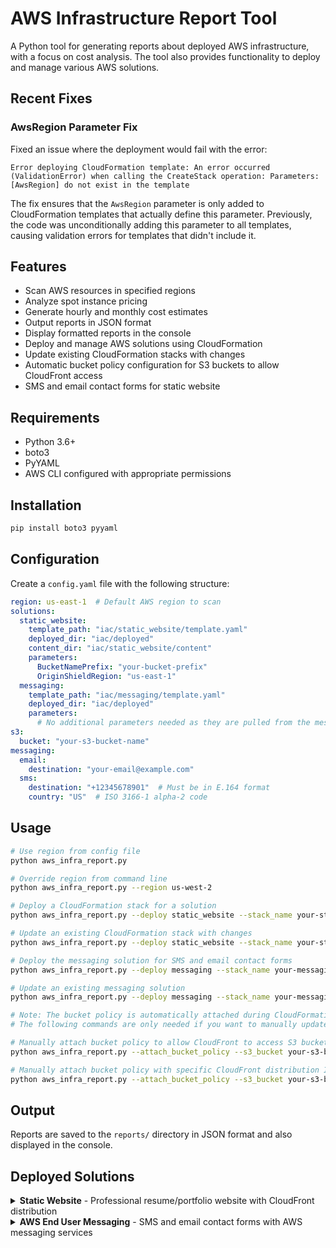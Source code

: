 # AWS Infrastructure Report Tool

A Python tool for generating reports about deployed AWS infrastructure, with a focus on cost analysis. The tool also provides functionality to deploy and manage various AWS solutions.

## Recent Fixes

### AwsRegion Parameter Fix

Fixed an issue where the deployment would fail with the error:
```
Error deploying CloudFormation template: An error occurred (ValidationError) when calling the CreateStack operation: Parameters: [AwsRegion] do not exist in the template
```

The fix ensures that the `AwsRegion` parameter is only added to CloudFormation templates that actually define this parameter. Previously, the code was unconditionally adding this parameter to all templates, causing validation errors for templates that didn't include it.

## Features

- Scan AWS resources in specified regions
- Analyze spot instance pricing
- Generate hourly and monthly cost estimates
- Output reports in JSON format
- Display formatted reports in the console
- Deploy and manage AWS solutions using CloudFormation
- Update existing CloudFormation stacks with changes
- Automatic bucket policy configuration for S3 buckets to allow CloudFront access
- SMS and email contact forms for static website

## Requirements

- Python 3.6+
- boto3
- PyYAML
- AWS CLI configured with appropriate permissions

## Installation

```bash
pip install boto3 pyyaml
```

## Configuration

Create a `config.yaml` file with the following structure:

```yaml
region: us-east-1  # Default AWS region to scan
solutions:
  static_website:
    template_path: "iac/static_website/template.yaml"
    deployed_dir: "iac/deployed"
    content_dir: "iac/static_website/content"
    parameters:
      BucketNamePrefix: "your-bucket-prefix"
      OriginShieldRegion: "us-east-1"
  messaging:
    template_path: "iac/messaging/template.yaml"
    deployed_dir: "iac/deployed"
    parameters:
      # No additional parameters needed as they are pulled from the messaging section
s3:
  bucket: "your-s3-bucket-name"
messaging:
  email:
    destination: "your-email@example.com"
  sms:
    destination: "+12345678901"  # Must be in E.164 format
    country: "US"  # ISO 3166-1 alpha-2 code
```

## Usage

```bash
# Use region from config file
python aws_infra_report.py

# Override region from command line
python aws_infra_report.py --region us-west-2

# Deploy a CloudFormation stack for a solution
python aws_infra_report.py --deploy static_website --stack_name your-stack-name

# Update an existing CloudFormation stack with changes
python aws_infra_report.py --deploy static_website --stack_name your-stack-name --update

# Deploy the messaging solution for SMS and email contact forms
python aws_infra_report.py --deploy messaging --stack_name your-messaging-stack --static_website_stack your-static-website-stack

# Update an existing messaging solution
python aws_infra_report.py --deploy messaging --stack_name your-messaging-stack --static_website_stack your-static-website-stack --update

# Note: The bucket policy is automatically attached during CloudFormation deployment.
# The following commands are only needed if you want to manually update an existing bucket policy:

# Manually attach bucket policy to allow CloudFront to access S3 bucket
python aws_infra_report.py --attach_bucket_policy --s3_bucket your-s3-bucket-name

# Manually attach bucket policy with specific CloudFront distribution ID
python aws_infra_report.py --attach_bucket_policy --s3_bucket your-s3-bucket-name --cloudfront_distribution_id EDFDVBD6EXAMPLE
```

## Output

Reports are saved to the `reports/` directory in JSON format and also displayed in the console.

## Deployed Solutions

<details>
<summary><strong>Static Website</strong> - Professional resume/portfolio website with CloudFront distribution</summary>

### Static Website Solution

This solution deploys a professional resume/portfolio website using AWS CloudFormation. The architecture includes:

- S3 bucket for hosting static content
- CloudFront distribution for global content delivery
- WAF (Web Application Firewall) for security
- CloudWatch Logs for monitoring
- Origin Shield for improved caching and reduced origin load
- SMS and email contact forms with AWS End User Messaging
- API Gateway and Lambda for processing contact form submissions

The static website features a responsive design with collapsible sections for work experience and solution demonstrations.

### Deployment Instructions

1. Update the configuration in `config.yaml` with your preferred settings:
   ```yaml
   solutions:
     static_website:
       parameters:
         BucketNamePrefix: "your-bucket-prefix"
         OriginShieldRegion: "us-east-1"
   s3:
     bucket: "your-s3-bucket-name"
   ```

2. Deploy the CloudFormation stack:
   ```bash
   python aws_infra_report.py --deploy static_website --stack_name your-stack-name
   ```

3. Upload the website content to the S3 bucket:
   ```bash
   python aws_infra_report.py --upload_resume --s3_bucket your-s3-bucket-name
   ```

4. The CloudFormation template automatically attaches a bucket policy that allows CloudFront to access the S3 bucket. No additional action is required for this step.

5. Access your website using the CloudFront URL provided in the deployment output.

### Customization

To customize the website content:
1. Modify the HTML, CSS, and image files in the `iac/static_website` directory
2. Re-upload the content using the `--upload_resume` flag

### Contact Form Configuration

The static website includes SMS and email contact forms that allow visitors to send messages directly to you. To configure these forms:

1. Update the `messaging` section in your `config.yaml` file:
   ```yaml
   messaging:
     email:
       destination: "your-email@example.com"  # The email address where form submissions will be sent
     sms:
       destination: "+12345678901"  # Your phone number in E.164 format (e.g., +12345678901)
       country: "US"  # Currently only US numbers are supported
   ```

2. Deploy the messaging solution:
   ```bash
   python aws_infra_report.py --deploy messaging --stack_name your-messaging-stack
   ```

3. After deployment, the contact form functionality will be available on your website. Visitors can click the email or SMS icons in the top right corner to open the respective contact forms.

**Note:** The email address specified in the configuration must be verified in Amazon SES before it can be used for sending emails. The verification process is initiated automatically during deployment, but you'll need to check your email and confirm the verification.

### Updating Deployed Solutions

To update an existing CloudFormation stack with changes:

```bash
# Update the static website stack
python aws_infra_report.py --deploy static_website --stack_name your-stack-name --update

# Update the messaging stack
python aws_infra_report.py --deploy messaging --stack_name your-messaging-stack --static_website_stack your-static-website-stack --update
```

When you update the messaging solution, the static website will be automatically updated with the new API endpoint and the messaging solution will be added to the Solution Demonstrations section.

### Exporting Deployed Template

To export the deployed CloudFormation template for reference:
```bash
python aws_infra_report.py --deploy static_website --stack_name your-stack-name --export_template
```
The exported template will be saved to the `iac/deployed` directory.

</details>

<details>
<summary><strong>AWS End User Messaging</strong> - SMS and email contact forms with AWS messaging services</summary>

### AWS End User Messaging Solution

This solution deploys the infrastructure needed for SMS and email contact forms using AWS messaging services. The architecture includes:

- AWS PinpointSMSVoice for SMS messaging
- Amazon SES for email delivery
- API Gateway for handling form submissions
- Lambda function for processing messages
- KMS for encryption
- CloudWatch Logs for monitoring

### Deployment Instructions

1. Update the configuration in `config.yaml` with your messaging settings:
   ```yaml
   messaging:
     email:
       destination: "your-email@example.com"  # The email address where form submissions will be sent
     sms:
       destination: "+12345678901"  # Your phone number in E.164 format (e.g., +12345678901)
       country: "US"  # Currently only US numbers are supported
   ```

2. Deploy the CloudFormation stack:
   ```bash
   python aws_infra_report.py --deploy messaging --stack_name your-messaging-stack --static_website_stack your-static-website-stack
   ```
   
   **Note:** The `--static_website_stack` parameter is required and should specify the name of the static website stack that you want to update with the messaging API endpoint. This is necessary because there could be multiple static website deployments in the same AWS account.

3. The deployment will automatically update the static website with the API endpoint for the contact forms. If you've already deployed the static website, the messaging solution will be added to the Solution Demonstrations section.

4. If you need to update the messaging solution later:
   ```bash
   python aws_infra_report.py --deploy messaging --stack_name your-messaging-stack --update
   ```

### Security Considerations

- All data is encrypted using KMS
- API Gateway is configured with appropriate CORS headers
- Lambda function has minimal IAM permissions
- Dead Letter Queue for handling failed message deliveries

</details>

<!-- Additional solutions can be added here following the same pattern -->














